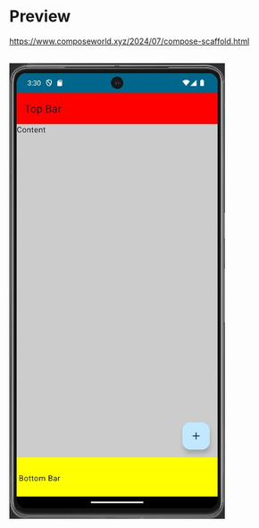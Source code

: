 # Preview
https://www.composeworld.xyz/2024/07/compose-scaffold.html
<br/><br/>

![preview](preview.jpg)
